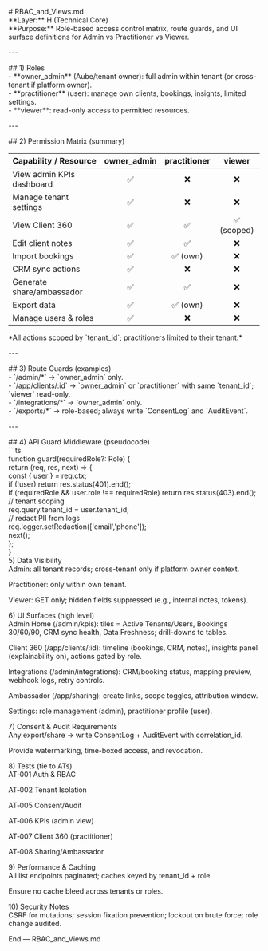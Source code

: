 \# RBAC\_and\_Views.md  
\*\*Layer:\*\* H (Technical Core)    
\*\*Purpose:\*\* Role-based access control matrix, route guards, and UI surface definitions for Admin vs Practitioner vs Viewer.

\---

\#\# 1\) Roles  
\- \*\*owner\_admin\*\* (Aube/tenant owner): full admin within tenant (or cross-tenant if platform owner).    
\- \*\*practitioner\*\* (user): manage own clients, bookings, insights, limited settings.    
\- \*\*viewer\*\*: read-only access to permitted resources.

\---

\#\# 2\) Permission Matrix (summary)

| Capability / Resource         | owner\_admin | practitioner | viewer |  
|---|:--:|:--:|:--:|  
| View admin KPIs dashboard     | ✅         | ❌          | ❌     |  
| Manage tenant settings        | ✅         | ❌          | ❌     |  
| View Client 360               | ✅         | ✅          | ✅ (scoped) |  
| Edit client notes             | ✅         | ✅          | ❌     |  
| Import bookings               | ✅         | ✅ (own)    | ❌     |  
| CRM sync actions              | ✅         | ❌          | ❌     |  
| Generate share/ambassador     | ✅         | ✅          | ❌     |  
| Export data                   | ✅         | ✅ (own)    | ❌     |  
| Manage users & roles          | ✅         | ❌          | ❌     |

\*All actions scoped by \`tenant\_id\`; practitioners limited to their tenant.\*

\---

\#\# 3\) Route Guards (examples)  
\- \`/admin/\*\` → \`owner\_admin\` only.    
\- \`/app/clients/:id\` → \`owner\_admin\` or \`practitioner\` with same \`tenant\_id\`; \`viewer\` read-only.    
\- \`/integrations/\*\` → \`owner\_admin\` only.    
\- \`/exports/\*\` → role-based; always write \`ConsentLog\` and \`AuditEvent\`.

\---

\#\# 4\) API Guard Middleware (pseudocode)  
\`\`\`ts  
function guard(requiredRole?: Role) {  
  return (req, res, next) \=\> {  
    const { user } \= req.ctx;  
    if (\!user) return res.status(401).end();  
    if (requiredRole && user.role \!== requiredRole) return res.status(403).end();  
    // tenant scoping  
    req.query.tenant\_id \= user.tenant\_id;  
    // redact PII from logs  
    req.logger.setRedaction(\['email','phone'\]);  
    next();  
  };  
}  
5\) Data Visibility  
Admin: all tenant records; cross-tenant only if platform owner context.

Practitioner: only within own tenant.

Viewer: GET only; hidden fields suppressed (e.g., internal notes, tokens).

6\) UI Surfaces (high level)  
Admin Home (/admin/kpis): tiles \= Active Tenants/Users, Bookings 30/60/90, CRM sync health, Data Freshness; drill-downs to tables.

Client 360 (/app/clients/:id): timeline (bookings, CRM, notes), insights panel (explainability on), actions gated by role.

Integrations (/admin/integrations): CRM/booking status, mapping preview, webhook logs, retry controls.

Ambassador (/app/sharing): create links, scope toggles, attribution window.

Settings: role management (admin), practitioner profile (user).

7\) Consent & Audit Requirements  
Any export/share → write ConsentLog \+ AuditEvent with correlation\_id.

Provide watermarking, time-boxed access, and revocation.

8\) Tests (tie to ATs)  
AT‑001 Auth & RBAC

AT‑002 Tenant Isolation

AT‑005 Consent/Audit

AT‑006 KPIs (admin view)

AT‑007 Client 360 (practitioner)

AT‑008 Sharing/Ambassador

9\) Performance & Caching  
All list endpoints paginated; caches keyed by tenant\_id \+ role.

Ensure no cache bleed across tenants or roles.

10\) Security Notes  
CSRF for mutations; session fixation prevention; lockout on brute force; role change audited.

End — RBAC\_and\_Views.md  

